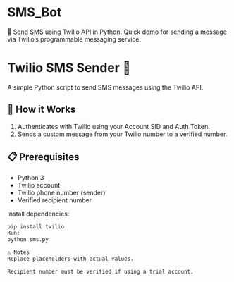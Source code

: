 # SMS_Bot
📱 Send SMS using Twilio API in Python. Quick demo for sending a message via Twilio’s programmable messaging service.

# Twilio SMS Sender 📲

A simple Python script to send SMS messages using the Twilio API.

## 🔧 How it Works

1. Authenticates with Twilio using your Account SID and Auth Token.
2. Sends a custom message from your Twilio number to a verified number.

## 📋 Prerequisites

- Python 3
- Twilio account
- Twilio phone number (sender)
- Verified recipient number

Install dependencies:

```bash
pip install twilio
Run:
python sms.py

⚠️ Notes
Replace placeholders with actual values.

Recipient number must be verified if using a trial account.
